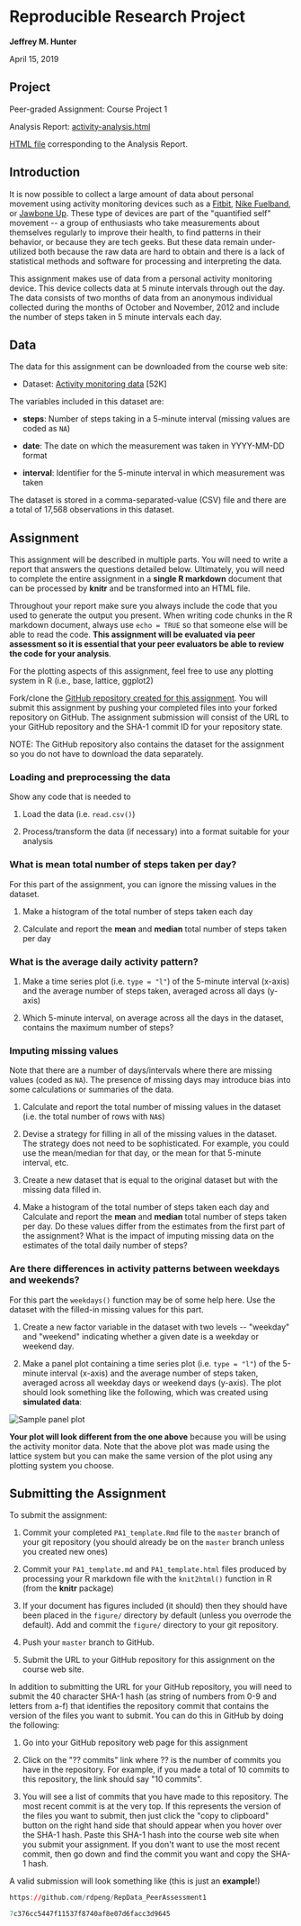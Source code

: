 # Reproducible Research Project

**Jeffrey M. Hunter**

April 15, 2019

## Project

Peer-graded Assignment: Course Project 1

Analysis Report: <a href="https://github.com/oraclejavanet/reproducible-research-course-project-1/blob/master/activity-analysis.html">activity-analysis.html</a>

<a href="http://htmlpreview.github.io/?https://github.com/oraclejavanet/reproducible-research-course-project-1/blob/master/activity-analysis.html" target="_blank">HTML file</a>
corresponding to the Analysis Report.

## Introduction

It is now possible to collect a large amount of data about personal
movement using activity monitoring devices such as a
[Fitbit](http://www.fitbit.com),
[Nike Fuelband](http://www.nike.com/us/en_us/c/nikeplus-fuelband), or
[Jawbone Up](https://jawbone.com/up). These type of devices are part of
the "quantified self" movement -- a group of enthusiasts who take
measurements about themselves regularly to improve their health, to
find patterns in their behavior, or because they are tech geeks. But
these data remain under-utilized both because the raw data are hard to
obtain and there is a lack of statistical methods and software for
processing and interpreting the data.

This assignment makes use of data from a personal activity monitoring
device. This device collects data at 5 minute intervals through out the
day. The data consists of two months of data from an anonymous
individual collected during the months of October and November, 2012
and include the number of steps taken in 5 minute intervals each day.

## Data

The data for this assignment can be downloaded from the course web
site:

* Dataset: [Activity monitoring data](https://d396qusza40orc.cloudfront.net/repdata%2Fdata%2Factivity.zip) [52K]

The variables included in this dataset are:

* **steps**: Number of steps taking in a 5-minute interval (missing
    values are coded as `NA`)

* **date**: The date on which the measurement was taken in YYYY-MM-DD
    format

* **interval**: Identifier for the 5-minute interval in which
    measurement was taken

The dataset is stored in a comma-separated-value (CSV) file and there
are a total of 17,568 observations in this
dataset.

## Assignment

This assignment will be described in multiple parts. You will need to
write a report that answers the questions detailed below. Ultimately,
you will need to complete the entire assignment in a
**single R markdown** document that can be processed by **knitr** and be
transformed into an HTML file.

Throughout your report make sure you always include the code that you
used to generate the output you present. When writing code chunks in
the R markdown document, always use `echo = TRUE` so that someone else
will be able to read the code. **This assignment will be evaluated via
peer assessment so it is essential that your peer evaluators be able
to review the code for your analysis**.

For the plotting aspects of this assignment, feel free to use any
plotting system in R (i.e., base, lattice, ggplot2)

Fork/clone the
[GitHub repository created for this assignment](http://github.com/rdpeng/RepData_PeerAssessment1).
You will submit this assignment by pushing your completed files into your
forked repository on GitHub. The assignment submission will consist of
the URL to your GitHub repository and the SHA-1 commit ID for your
repository state.

NOTE: The GitHub repository also contains the dataset for the
assignment so you do not have to download the data separately.

### Loading and preprocessing the data

Show any code that is needed to

1. Load the data (i.e. `read.csv()`)

2. Process/transform the data (if necessary) into a format suitable for your
   analysis

### What is mean total number of steps taken per day?

For this part of the assignment, you can ignore the missing values in
the dataset.

1. Make a histogram of the total number of steps taken each day

2. Calculate and report the **mean** and **median** total number of steps taken
   per day

### What is the average daily activity pattern?

1. Make a time series plot (i.e. `type = "l"`) of the 5-minute interval (x-axis)
   and the average number of steps taken, averaged across all days (y-axis)

2. Which 5-minute interval, on average across all the days in the dataset,
   contains the maximum number of steps?

### Imputing missing values

Note that there are a number of days/intervals where there are missing
values (coded as `NA`). The presence of missing days may introduce
bias into some calculations or summaries of the data.

1. Calculate and report the total number of missing values in the dataset (i.e.
   the total number of rows with `NA`s)

2. Devise a strategy for filling in all of the missing values in the dataset.
   The strategy does not need to be sophisticated. For example, you could use
   the mean/median for that day, or the mean for that 5-minute interval, etc.

3. Create a new dataset that is equal to the original dataset but with the
   missing data filled in.

4. Make a histogram of the total number of steps taken each day and Calculate
   and report the **mean** and **median** total number of steps taken per day.
   Do these values differ from the estimates from the first part of the
   assignment? What is the impact of imputing missing data on the estimates of
   the total daily number of steps?

### Are there differences in activity patterns between weekdays and weekends?

For this part the `weekdays()` function may be of some help here. Use
the dataset with the filled-in missing values for this part.

1. Create a new factor variable in the dataset with two levels -- "weekday" and
   "weekend" indicating whether a given date is a weekday or weekend day.

1. Make a panel plot containing a time series plot (i.e. `type = "l"`) of the
   5-minute interval (x-axis) and the average number of steps taken, averaged
   across all weekday days or weekend days (y-axis). The plot should look
   something like the following, which was created using **simulated data**:

![Sample panel plot](figures/sample_panelplot.png) 


**Your plot will look different from the one above** because you will
be using the activity monitor data. Note that the above plot was made
using the lattice system but you can make the same version of the plot
using any plotting system you choose.


## Submitting the Assignment

To submit the assignment:

1. Commit your completed `PA1_template.Rmd` file to the `master` branch of your
   git repository (you should already be on the `master` branch unless you
   created new ones)

2. Commit your `PA1_template.md` and `PA1_template.html` files produced by
   processing your R markdown file with the `knit2html()` function in R (from
   the **knitr** package)

3. If your document has figures included (it should) then they should have been
   placed in the `figure/` directory by default (unless you overrode the
   default). Add and commit the `figure/` directory to your git repository.

4. Push your `master` branch to GitHub.

5. Submit the URL to your GitHub repository for this assignment on the course
   web site.

In addition to submitting the URL for your GitHub repository, you will
need to submit the 40 character SHA-1 hash (as string of numbers from
0-9 and letters from a-f) that identifies the repository commit that
contains the version of the files you want to submit. You can do this
in GitHub by doing the following:

1. Go into your GitHub repository web page for this assignment

2. Click on the "?? commits" link where ?? is the number of commits you have in
   the repository. For example, if you made a total of 10 commits to this
   repository, the link should say "10 commits".

3. You will see a list of commits that you have made to this repository. The
   most recent commit is at the very top. If this represents the version of the
   files you want to submit, then just click the "copy to clipboard" button on
   the right hand side that should appear when you hover over the SHA-1 hash.
   Paste this SHA-1 hash into the course web site when you submit your
   assignment. If you don't want to use the most recent commit, then go down and
   find the commit you want and copy the SHA-1 hash.

A valid submission will look something like (this is just an **example**!)

```r
https://github.com/rdpeng/RepData_PeerAssessment1

7c376cc5447f11537f8740af8e07d6facc3d9645
```
